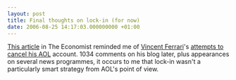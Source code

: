 ```yaml
---
layout: post
title: Final thoughts on lock-in (for now)
date: 2006-08-25 14:17:03.000000000 +01:00
---
```

<a href="http://www.economist.com/business/displaystory.cfm?story_id=E1_SNVVTPG" target="_blank">This article</a> in The Economist reminded me of <a href="http://en.wikipedia.org/wiki/Vincent_Ferrari" target="_blank">Vincent Ferrari</a>'s <a href="http://insignificantthoughts.com/2006/06/13/cancelling-aol/" target="_blank">attempts to cancel his AOL</a> account. 1034 comments on his blog later, plus appearances on several news programmes, it occurs to me that lock-in wasn't a particularly smart strategy from AOL's point of view.
